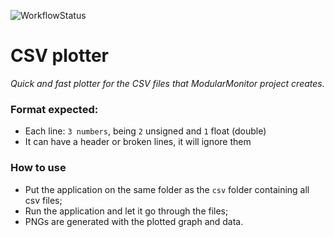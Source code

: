 ![WorkflowStatus](https://github.com/ModularMonitor/CSV_plotter/actions/workflows/build.yml/badge.svg)

# CSV plotter

*Quick and fast plotter for the CSV files that ModularMonitor project creates.*

### Format expected:

* Each line: `3 numbers`, being `2` unsigned and `1` float (double)
* It can have a header or broken lines, it will ignore them

### How to use

* Put the application on the same folder as the `csv` folder containing all csv files;
* Run the application and let it go through the files;
* PNGs are generated with the plotted graph and data.
